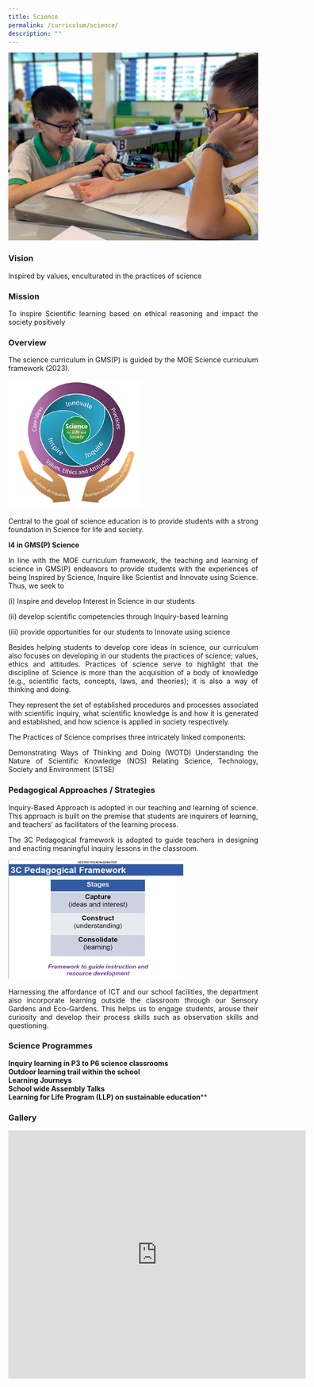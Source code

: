 ```yaml
---
title: Science
permalink: /curriculum/science/
description: ""
---
```

![](/images/Science%20Banner%201.jpeg)

### Vision

<p style="text-align: justify;">Inspired by values, enculturated in the practices of science

### Mission

<p style="text-align: justify;">To inspire Scientific learning based on ethical reasoning and impact the society positively

### Overview

<p style="text-align: justify;">The science curriculum in GMS(P) is guided by the MOE Science curriculum framework (2023). 

![](/images/Picture1.png)

<p style="text-align: justify;">Central to the goal of science education is to provide students with a strong foundation in Science for life and society. 

**I4 in GMS(P) Science**<br>
<p style="text-align: justify;">In line with the MOE curriculum framework, the teaching and learning of science in GMS(P) endeavors to provide students with the experiences of being Inspired by Science, Inquire like Scientist and Innovate using Science. Thus, we seek to
 
(i) Inspire and develop Interest in Science in our students

(ii) develop scientific competencies through Inquiry-based learning

(iii) provide opportunities for our students to Innovate using science


<p style="text-align: justify;">Besides helping students to develop core ideas in science, our curriculum also focuses on developing in our students the practices of science; values, ethics and attitudes. Practices of science serve to highlight that the discipline of Science is more than the acquisition of a body of knowledge (e.g., scientific facts, concepts, laws, and theories); it is also a way of thinking and doing.

<p style="text-align: justify;">They represent the set of established procedures and processes associated with scientific inquiry, what scientific knowledge is and how it is generated and established, and how science is applied in society respectively.

<p style="text-align: justify;">The Practices of Science comprises three intricately linked components:

<p style="text-align: justify;">Demonstrating Ways of Thinking and Doing (WOTD)
Understanding the Nature of Scientific Knowledge (NOS)
Relating Science, Technology, Society and Environment (STSE)


### Pedagogical Approaches / Strategies

<p style="text-align: justify;">Inquiry-Based Approach is adopted in our teaching and learning of science. This approach is built on the premise that students are inquirers of learning, and teachers’ as facilitators of the learning process.

<p style="text-align: justify;">The 3C Pedagogical framework is adopted to guide teachers in designing and enacting meaningful inquiry lessons in the classroom.

![](/images/Picture2.png)

<p style="text-align: justify;">Harnessing the affordance of ICT and our school facilities, the department also incorporate learning outside the classroom through our Sensory Gardens and Eco-Gardens. This helps us to engage students, arouse their curiosity and develop their process skills such as observation skills and questioning.
  
### Science Programmes

**Inquiry learning in P3 to P6 science classrooms**<br>
**Outdoor learning trail within the school**<br>
**Learning Journeys**<br>
**School wide Assembly Talks**<br>
**Learning for Life Program (LLP) on sustainable education**** <br>

### Gallery

<iframe allowfullscreen="true" height="500" width="600" frameborder="0" src="https://docs.google.com/presentation/d/e/2PACX-1vRMQrC39SRvIgfuYLdM5n2GZSphOXlfLwd3FRGYXbnrsJlwcGBNp2rFwvUeVgNnf7bSXwMz3wv3cBCO/embed?start=false&amp;loop=true&amp;delayms=10000"></iframe>